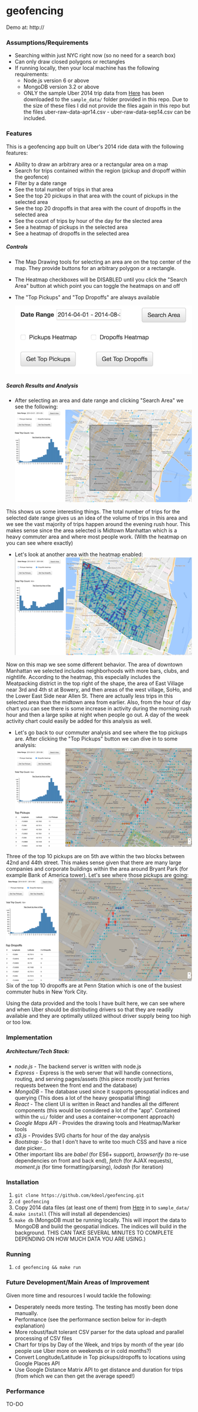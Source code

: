 # geofencing

Demo at: http://

### Assumptions/Requirements
  - Searching within just NYC right now (so no need for a search box)
  - Can only draw closed polygons or rectangles
  - If running locally, then your local machine has the following requirements:
    - Node.js version 6 or above
    - MongoDB version 3.2 or above
    - ONLY the sample Uber 2014 trip data from [Here](https://github.com/fivethirtyeight/uber-tlc-foil-response/tree/master/uber-trip-data) has been downloaded to the `sample_data/` folder provided in this repo. Due to the size of these files I did not provide the files again in this repo but the files uber-raw-data-apr14.csv - uber-raw-data-sep14.csv can be included.
        
### Features
This is a geofencing app built on Uber's 2014 ride data with the following features:
  - Ability to draw an arbitrary area or a rectangular area on a map
  - Search for trips contained within the region (pickup and dropoff within the geofence)
  - Filter by a date range
  - See the total number of trips in that area
  - See the top 20 pickups in that area with the count of pickups in the selected area
  - See the top 20 dropoffs in that area with the count of dropoffs in the selected area
  - See the count of trips by hour of the day for the slected area
  - See a heatmap of pickups in the selected area
  - See a heatmap of dropoffs in the selected area

##### Controls
  - The Map Drawing tools for selecting an area are on the top center of the map. They provide buttons for an arbitrary polygon or a rectangle.
   - The Heatmap checkboxes will be DISABLED until you click the "Search Area" button at which point you can toggle the heatmaps on and off
  - The "Top Pickups" and "Top Dropoffs" are always available
  
    ![controls](https://raw.githubusercontent.com/kdeol/geofencing/master/public/images/controls.png?raw=true)
 
##### Search Results and Analysis
  - After selecting an area and date range and clicking "Search Area" we see the following:
  ![midtown analysis](https://raw.githubusercontent.com/kdeol/geofencing/master/public/images/midtown.png?raw=true)

This shows us some interesting things. The total number of trips for the selected date range gives us an idea of the volume of trips in this area and we see the vast majority of trips happen around the evening rush hour. This makes sense since the area selected is Midtown Manhattan which is a heavy commuter area and where most people work. (With the heatmap on you can see where exactly)

  - Let's look at another area with the heatmap enabled:
  ![downtown analysis](https://raw.githubusercontent.com/kdeol/geofencing/master/public/images/downtown.png?raw=true)

Now on this map we see some different behavior. The area of downtown Manhattan we selected includes neighborhoods with more bars, clubs, and nightlife. According to the heatmap, this especially includes the Meatpacking district in the top right of the shape, the area of East Village near 3rd and 4th st at Bowery, and then areas of the west village, SoHo, and the Lower East Side near Allen St. There are actually less trips in this selected area than the midtown area from earlier. Also, from the hour of day chart you can see there is some increase in activity during the morning rush hour and then a large spike at night when people go out. A day of the week activity chart could easily be added for this analysis as well.

  - Let's go back to our commuter analysis and see where the top pickups are. After clicking the "Top Pickups" button we can dive in to some analysis:
  ![top pickup analysis](https://raw.githubusercontent.com/kdeol/geofencing/master/public/images/top-pickups.png?raw=true)

Three of the top 10 pickups are on 5th ave within the two blocks between 42nd and 44th street. This makes sense given that there are many large companies and corporate buildings within the area around Bryant Park (for example Bank of America tower). Let's see where those pickups are going:
  ![top dropoff analysis](https://raw.githubusercontent.com/kdeol/geofencing/master/public/images/top-dropoffs.png?raw=true) 
   Six of the top 10 dropoffs are at Penn Station which is one of the busiest commuter hubs in New York City.
   
Using the data provided and the tools I have built here, we can see where and when Uber should be distributing drivers so that they are readily available and they are optimally utilized without driver supply being too high or too low.

### Implementation

##### Architecture/Tech Stack:

* *node.js* - The backend server is written with node.js
* *Express* - Express is the web server that will handle connections, routing, and serving pages/assets (this piece mostly just ferries requests between the front end and the database)
* *MongoDB* - The database used since it supports geospatial indices and querying (This does a lot of the heavy geospatial lifting)
* *React* - The client UI is written in React and handles all the different components (this would be considered a lot of the "app". Contained within the `ui/` folder and uses a container->component approach)
* *Google Maps API* - Provides the drawing tools and Heatmap/Marker tools
* *d3.js* - Provides SVG charts for hour of the day analysis
* *Bootstrap* - So that I don't have to write too much CSS and have a nice date picker...
* Other important libs are *babel* (for ES6+ support), *browserify* (to re-use dependencies on front and back end), *fetch* (for AJAX requests), *moment.js* (for time formatting/parsing), *lodash* (for iteration)

### Installation
1. `git clone https://github.com/kdeol/geofencing.git`
2. `cd geofencing`
3. Copy 2014 data files (at least one of them) from [Here](https://github.com/fivethirtyeight/uber-tlc-foil-response/tree/master/uber-trip-data) in to `sample_data/`
4. `make install` (This will install all dependencies)
5. `make db` (MongoDB must be running locally. This will import the data to MongoDB and build the geospatial indices. The indices will build in the background. THIS CAN TAKE SEVERAL MINUTES TO COMPLETE DEPENDING ON HOW MUCH DATA YOU ARE USING.)

### Running
1. `cd geofencing && make run`

### Future Development/Main Areas of Improvement
Given more time and resources I would tackle the following:
 - Desperately needs more testing. The testing has mostly been done manually.
 - Performance (see the performance section below for in-depth explanation)
 - More robust/fault tolerant CSV parser for the data upload and parallel processing of CSV files
 - Chart for trips by Day of the Week, and trips by month of the year (do people use Uber more on weekends or in cold months?)
 - Convert Longitude/Latitude in Top pickups/dropoffs to locations using Google Places API
 - Use Google Distance Matrix API to get distance and duration for trips (from which we can then get the average speed!)

### Performance
TO-DO
